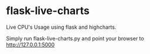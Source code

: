 flask-live-charts
=================

Live CPU's Usage using flask and highcharts.

Simply run flask-live-charts.py and point your browser to http://127.0.0.1:5000
